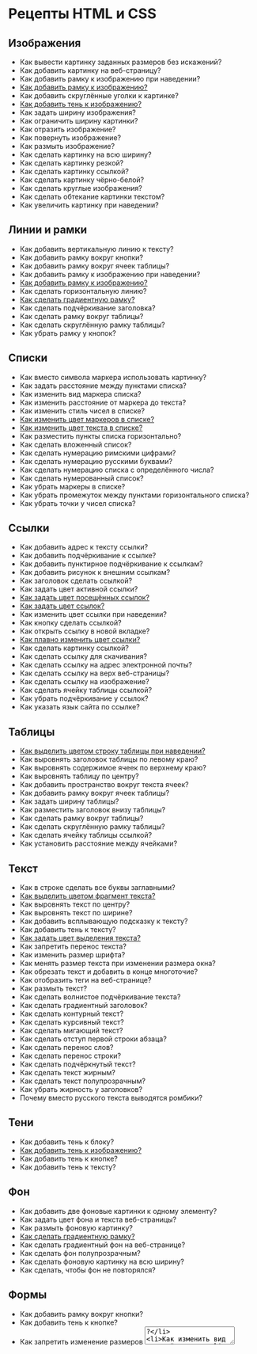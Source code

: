 # Рецепты HTML и CSS

## Изображения

* Как вывести картинку заданных размеров без искажений?
* Как добавить картинку на веб-страницу?
* Как добавить рамку к изображению при наведении?
* [Как добавить рамку к изображению?](./images/image-border.ipynb)
* Как добавить скруглённые уголки к картинке?
* [Как добавить тень к изображению?](./images/image-shadow.ipynb)
* Как задать ширину изображения?
* Как ограничить ширину картинки?
* Как отразить изображение?
* Как повернуть изображение?
* Как размыть изображение?
* Как сделать картинку на всю ширину?
* Как сделать картинку резкой?
* Как сделать картинку ссылкой?
* Как сделать картинку чёрно-белой?
* Как сделать круглые изображения?
* Как сделать обтекание картинки текстом?
* Как увеличить картинку при наведении?

## Линии и рамки

* Как добавить вертикальную линию к тексту?
* Как добавить рамку вокруг кнопки?
* Как добавить рамку вокруг ячеек таблицы?
* Как добавить рамку к изображению при наведении?
* [Как добавить рамку к изображению?](./images/image-border.ipynb)
* Как сделать горизонтальную линию?
* [Как сделать градиентную рамку?](./borders/gradient-border.ipynb)
* Как сделать подчёркивание заголовка?
* Как сделать рамку вокруг таблицы?
* Как сделать скруглённую рамку таблицы?
* Как убрать рамку у кнопок?

## Списки

* Как вместо символа маркера использовать картинку?
* Как задать расстояние между пунктами списка?
* Как изменить вид маркера списка?
* Как изменить расстояние от маркера до текста?
* Как изменить стиль чисел в списке?
* [Как изменить цвет маркеров в списке?](./lists/color-list-marker-text.ipynb)
* [Как изменить цвет текста в списке?](./lists/color-list-text.ipynb)
* Как разместить пункты списка горизонтально?
* Как сделать вложенный список?
* Как сделать нумерацию римскими цифрами?
* Как сделать нумерацию русскими буквами?
* Как сделать нумерацию списка с определённого числа?
* Как сделать нумерованный список?
* Как убрать маркеры в списке?
* Как убрать промежуток между пунктами горизонтального списка?
* Как убрать точки у чисел списка?

## Ссылки

* Как добавить адрес к тексту ссылки?
* Как добавить подчёркивание к ссылке?
* Как добавить пунктирное подчёркивание к ссылкам?
* Как добавить рисунок к внешним ссылкам?
* Как заголовок сделать ссылкой?
* Как задать цвет активной ссылки?
* [Как задать цвет посещённых ссылок?](./links/color-link-visited.ipynb)
* [Как задать цвет ссылок?](./links/color-link.ipynb)
* Как изменить цвет ссылки при наведении?
* Как кнопку сделать ссылкой?
* Как открыть ссылку в новой вкладке?
* [Как плавно изменить цвет ссылки?](./links/color-link-transition.ipynb)
* Как сделать картинку ссылкой?
* Как сделать ссылку для скачивания?
* Как сделать ссылку на адрес электронной почты?
* Как сделать ссылку на верх веб-страницы?
* Как сделать ссылку на изображение?
* Как сделать ячейку таблицы ссылкой?
* Как убрать подчёркивание у ссылок?
* Как указать язык сайта по ссылке?

## Таблицы

* [Как выделить цветом строку таблицы при наведении?](./tables/colors-table-hover.ipynb)
* Как выровнять заголовок таблицы по левому краю?
* Как выровнять содержимое ячеек по верхнему краю?
* Как выровнять таблицу по центру?
* Как добавить пространство вокруг текста ячеек?
* Как добавить рамку вокруг ячеек таблицы?
* Как задать ширину таблицы?
* Как разместить заголовок внизу таблицы?
* Как сделать рамку вокруг таблицы?
* Как сделать скруглённую рамку таблицы?
* Как сделать ячейку таблицы ссылкой?
* Как установить расстояние между ячейками?

## Текст

* Как в строке сделать все буквы заглавными?
* [Как выделить цветом фрагмент текста?](./text/color-text.ipynb)
* Как выровнять текст по центру?
* Как выровнять текст по ширине?
* Как добавить всплывающую подсказку к тексту?
* Как добавить тень к тексту?
* [Как задать цвет выделения текста?](./text/color-text-select.ipynb)
* Как запретить перенос текста?
* Как изменить размер шрифта?
* Как менять размер текста при изменении размера окна?
* Как обрезать текст и добавить в конце многоточие?
* Как отобразить теги на веб-странице?
* Как размыть текст?
* Как сделать волнистое подчёркивание текста?
* Как сделать градиентный заголовок?
* Как сделать контурный текст?
* Как сделать курсивный текст?
* Как сделать мигающий текст?
* Как сделать отступ первой строки абзаца?
* Как сделать перенос слов?
* Как сделать перенос строки?
* Как сделать подчёркнутый текст?
* Как сделать текст жирным?
* Как сделать текст полупрозрачным?
* Как убрать жирность у заголовков?
* Почему вместо русского текста выводятся ромбики?

## Тени

* Как добавить тень к блоку?
* [Как добавить тень к изображению?](./images/image-shadow.ipynb)
* Как добавить тень к кнопке?
* Как добавить тень к тексту?

## Фон

* Как добавить две фоновые картинки к одному элементу?
* Как задать цвет фона и текста веб-страницы?
* Как размыть фоновую картинку?
* [Как сделать градиентную рамку?](./borders/gradient-border.ipynb)
* Как сделать градиентный фон на веб-странице?
* Как сделать фон полупрозрачным?
* Как сделать фоновую картинку на всю ширину?
* Как сделать, чтобы фон не повторялся?

## Формы

* Как добавить рамку вокруг кнопки?
* Как добавить тень к кнопке?
* Как запретить изменение размеров <textarea>?
* Как изменить вид нажатой кнопки?
* [Как изменить цвет кнопки?](./forms/form-button-color.ipynb)
* Как кнопку сделать ссылкой?
* Как сделать круглую кнопку?
* Как сделать, чтобы в текстовом поле заранее выводился опредёленный текст?
* Как убрать рамку у кнопок?

## Цвет

* [Как выделить цветом строку таблицы при наведении?](./tables/colors-table-hover.ipynb)
* [Как выделить цветом фрагмент текста?](./text/color-text.ipynb)
* [Как задать цвет выделения текста?](./text/color-text-select.ipynb)
* [Как задать цвет посещённых ссылок?](./links/color-link-visited.ipynb)
* [Как задать цвет ссылок?](./links/color-link.ipynb)
* [Как изменить цвет кнопки?](./forms/form-button-color.ipynb)
* [Как изменить цвет маркеров в списке?](./lists/color-list-marker-text.ipynb)
* [Как изменить цвет текста в списке?](./lists/color-list-text.ipynb)
* [Как плавно изменить цвет ссылки?](./links/color-link-transition.ipynb)
* Как сделать текст полупрозрачным?
* Как сделать фон полупрозрачным?